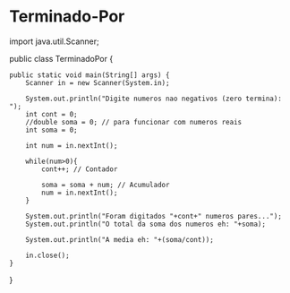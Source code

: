 # Terminado-Por
import java.util.Scanner;

public class TerminadoPor {

	public static void main(String[] args) {
		Scanner in = new Scanner(System.in);

		System.out.println("Digite numeros nao negativos (zero termina): ");
		int cont = 0;
		//double soma = 0; // para funcionar com numeros reais
		int soma = 0;
		
		int num = in.nextInt();

		while(num>0){
			cont++; // Contador				
			
			soma = soma + num; // Acumulador
			num = in.nextInt();
		}

		System.out.println("Foram digitados "+cont+" numeros pares...");
		System.out.println("O total da soma dos numeros eh: "+soma);
		
		System.out.println("A media eh: "+(soma/cont));
		
		in.close();
	}

}
